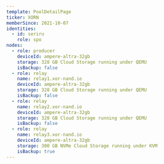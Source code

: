 ```yaml
---
template: PoolDetailPage
ticker: XORN
memberSince: 2021-10-07
identities:
  - id: seriru
    role: spo
nodes:
  - role: producer
    deviceId: ampere-altra-32gb
    storage: 328 GB Cloud Storage running under QEMU
    isBackup: false
  - role: relay
    name: relay1.xor-nand.io
    deviceId: ampere-altra-32gb
    storage: 328 GB Cloud Storage running under QEMU
    isBackup: false
  - role: relay
    name: relay2.xor-nand.io
    deviceId: ampere-altra-32gb
    storage: 328 GB Cloud Storage running under QEMU
    isBackup: false
  - role: relay
    name: relay3.xor-nand.io
    deviceId: ampere-altra-32gb
    storage: 300 GB NVMe Cloud Storage running under KVM
    isBackup: true
---
```

